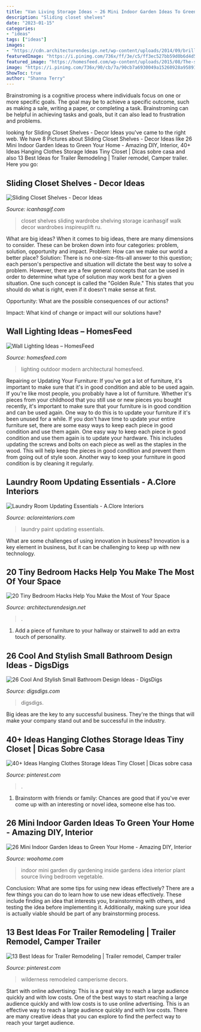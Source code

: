 ```yaml
---
title: "Van Living Storage Ideas ~ 26 Mini Indoor Garden Ideas To Green Your Home"
description: "Sliding closet shelves"
date: "2023-01-15"
categories:
- "ideas"
tags: ["ideas"]
images:
- "https://cdn.architecturendesign.net/wp-content/uploads/2014/09/brilliant-ideas-for-tiny-bedroom-7.jpg"
featuredImage: "https://i.pinimg.com/736x/ff/3e/c5/ff3ec527bb59d0b6d4d575e4c1ac8718.jpg"
featured_image: "https://homesfeed.com/wp-content/uploads/2015/08/The-series-of-modern-lighting-mounted-on-outdoor-wall-system-near-the-stairase-.jpg"
image: "https://i.pinimg.com/736x/90/cb/7a/90cb7a6930049a15260928a95891b6c9.jpg"
ShowToc: true
author: "Shanna Terry"
---
```



Brainstroming is a cognitive process where individuals focus on one or more specific goals. The goal may be to achieve a specific outcome, such as making a sale, writing a paper, or completing a task. Brainstroming can be helpful in achieving tasks and goals, but it can also lead to frustration and problems.

	

		
looking for Sliding Closet Shelves - Decor Ideas you've came to the right web. We have 8 Pictures about Sliding Closet Shelves - Decor Ideas like 26 Mini Indoor Garden Ideas to Green Your Home - Amazing DIY, Interior, 40+ Ideas Hanging Clothes Storage Ideas Tiny Closet | Dicas sobre casa and also 13 Best Ideas for Trailer Remodeling | Trailer remodel, Camper trailer. Here you go:
		
    
## Sliding Closet Shelves - Decor Ideas

<img loading=lazy src="https://www.icanhasgif.com/wp-content/uploads/2016/05/Sliding-Closet-Shelves-705x1024.jpg" onerror="this.onerror=null;this.src='https://tse3.mm.bing.net/th?id=OIP.H3N8w3r_bc8ZqEng38XSnwHaKw&amp;pid=15.1';" alt="Sliding Closet Shelves - Decor Ideas">

_Source: icanhasgif.com_

>closet shelves sliding wardrobe shelving storage icanhasgif walk decor wardrobes inspireuplift ru. 

	

What are big ideas?
When it comes to big ideas, there are many dimensions to consider. These can be broken down into four categories: problem, solution, opportunity and impact. 
Problem: How can we make our world a better place? 
Solution: There is no one-size-fits-all answer to this question; each person's perspective and situation will dictate the best way to solve a problem. However, there are a few general concepts that can be used in order to determine what type of solution may work best for a given situation. One such concept is called the "Golden Rule." This states that you should do what is right, even if it doesn't make sense at first. 

Opportunity: What are the possible consequences of our actions? 

Impact: What kind of change or impact will our solutions have?

    
## Wall Lighting Ideas – HomesFeed

<img loading=lazy src="https://homesfeed.com/wp-content/uploads/2015/08/The-series-of-modern-lighting-mounted-on-outdoor-wall-system-near-the-stairase-.jpg" onerror="this.onerror=null;this.src='https://tse4.mm.bing.net/th?id=OIP.eZDsRL7Bck0HRBGdYYnLqQHaLH&amp;pid=15.1';" alt="Wall Lighting Ideas – HomesFeed">

_Source: homesfeed.com_

>lighting outdoor modern architectural homesfeed. 

	

Repairing or Updating Your Furniture: If you've got a lot of furniture, it's important to make sure that it's in good condition and able to be used again.
If you're like most people, you probably have a lot of furniture. Whether it's pieces from your childhood that you still use or new pieces you bought recently, it's important to make sure that your furniture is in good condition and can be used again. One way to do this is to update your furniture if it's been unused for a while. If you don't have time to update your entire furniture set, there are some easy ways to keep each piece in good condition and use them again. 
One easy way to keep each piece in good condition and use them again is to update your hardware. This includes updating the screws and bolts on each piece as well as the staples in the wood. This will help keep the pieces in good condition and prevent them from going out of style soon. Another way to keep your furniture in good condition is by cleaning it regularly.

    
## Laundry Room Updating Essentials - A.Clore Interiors

<img loading=lazy src="http://acloreinteriors.com/wp-content/uploads/2016/05/ad1dd2c9f3301b999b3bea173d64686e.jpg" onerror="this.onerror=null;this.src='https://tse3.mm.bing.net/th?id=OIP.msJime9lj5jUZ95Pp-oqSAHaJ4&amp;pid=15.1';" alt="Laundry Room Updating Essentials - A.Clore Interiors">

_Source: acloreinteriors.com_

>laundry paint updating essentials. 

	

What are some challenges of using innovation in business?
Innovation is a key element in business, but it can be challenging to keep up with new technology.

    
## 20 Tiny Bedroom Hacks Help You Make The Most Of Your Space

<img loading=lazy src="https://cdn.architecturendesign.net/wp-content/uploads/2014/09/brilliant-ideas-for-tiny-bedroom-7.jpg" onerror="this.onerror=null;this.src='https://tse3.mm.bing.net/th?id=OIP.AIzMKQJ2pqMDsWZgmhpaZgHaN0&amp;pid=15.1';" alt="20 Tiny Bedroom Hacks Help You Make the Most of Your Space">

_Source: architecturendesign.net_

>. 

	

1. Add a piece of furniture to your hallway or stairwell to add an extra touch of personality.

    
## 26 Cool And Stylish Small Bathroom Design Ideas - DigsDigs

<img loading=lazy src="https://www.digsdigs.com/photos/cool-and-stylish-small-bathroom-design-ideas-20-554x828.jpg" onerror="this.onerror=null;this.src='https://tse2.mm.bing.net/th?id=OIP.cGhVTn5mZTJTT7ryVT9TQAHaLE&amp;pid=15.1';" alt="26 Cool And Stylish Small Bathroom Design Ideas - DigsDigs">

_Source: digsdigs.com_

>digsdigs. 

	

Big ideas are the key to any successful business. They're the things that will make your company stand out and be successful in the industry.

    
## 40+ Ideas Hanging Clothes Storage Ideas Tiny Closet | Dicas Sobre Casa

<img loading=lazy src="https://i.pinimg.com/736x/ff/3e/c5/ff3ec527bb59d0b6d4d575e4c1ac8718.jpg" onerror="this.onerror=null;this.src='https://tse3.mm.bing.net/th?id=OIP.TiTPVzUlpAFbYqbBazZTCwAAAA&amp;pid=15.1';" alt="40+ Ideas Hanging Clothes Storage Ideas Tiny Closet | Dicas sobre casa">

_Source: pinterest.com_

>. 

	

1. Brainstorm with friends or family: Chances are good that if you've ever come up with an interesting or novel idea, someone else has too.

    
## 26 Mini Indoor Garden Ideas To Green Your Home - Amazing DIY, Interior

<img loading=lazy src="http://www.woohome.com/wp-content/uploads/2014/03/Mini-Indoor-Gardening-25.jpg" onerror="this.onerror=null;this.src='https://tse4.mm.bing.net/th?id=OIP.nZIcHyFdWDpxEEyhYzniHwHaPd&amp;pid=15.1';" alt="26 Mini Indoor Garden Ideas to Green Your Home - Amazing DIY, Interior">

_Source: woohome.com_

>indoor mini garden diy gardening inside gardens idea interior plant source living bedroom vegetable. 

	

Conclusion: What are some tips for using new ideas effectively?
There are a few things you can do to learn how to use new ideas effectively. These include finding an idea that interests you, brainstorming with others, and testing the idea before implementing it. Additionally, making sure your idea is actually viable should be part of any brainstorming process.

    
## 13 Best Ideas For Trailer Remodeling | Trailer Remodel, Camper Trailer

<img loading=lazy src="https://i.pinimg.com/736x/90/cb/7a/90cb7a6930049a15260928a95891b6c9.jpg" onerror="this.onerror=null;this.src='https://tse2.mm.bing.net/th?id=OIP.FY9QvamGcKjKBf5_Zv7YWgHaJ3&amp;pid=15.1';" alt="13 Best Ideas for Trailer Remodeling | Trailer remodel, Camper trailer">

_Source: pinterest.com_

>wilderness remodeled camperisme decors. 

	

Start with online advertising: This is a great way to reach a large audience quickly and with low costs.
One of the best ways to start reaching a large audience quickly and with low costs is to use online advertising. This is an effective way to reach a large audience quickly and with low costs. There are many creative ideas that you can explore to find the perfect way to reach your target audience.

